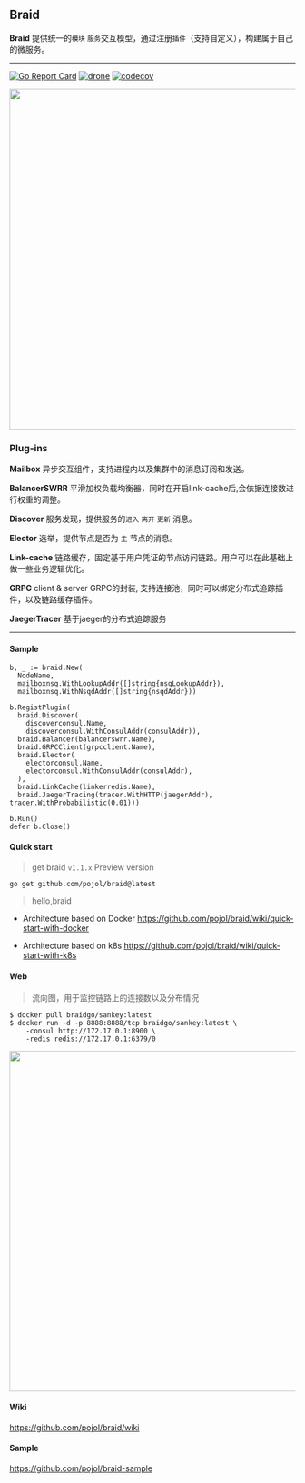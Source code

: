 ## Braid
**Braid** 提供统一的`模块` `服务`交互模型，通过注册`插件`（支持自定义），构建属于自己的微服务。

---

[![Go Report Card](https://goreportcard.com/badge/github.com/pojol/braid)](https://goreportcard.com/report/github.com/pojol/braid)
[![drone](http://123.207.198.57:8001/api/badges/pojol/braid/status.svg?branch=develop)](dev)
[![codecov](https://codecov.io/gh/pojol/braid/branch/master/graph/badge.svg)](https://codecov.io/gh/pojol/braid)

<img src="https://i.postimg.cc/B6b6CMjM/image.png" width="600">


### Plug-ins
**Mailbox** 异步交互组件，支持进程内以及集群中的消息订阅和发送。

**BalancerSWRR** 平滑加权负载均衡器，同时在开启link-cache后,会依据连接数进行权重的调整。

**Discover** 服务发现，提供服务的`进入` `离开` `更新` 消息。

**Elector** 选举，提供节点是否为 `主` 节点的消息。

**Link-cache** 链路缓存，固定基于用户凭证的节点访问链路。用户可以在此基础上做一些业务逻辑优化。

**GRPC** client & server GRPC的封装, 支持连接池，同时可以绑定分布式追踪插件，以及链路缓存插件。

**JaegerTracer** 基于jaeger的分布式追踪服务

---

#### Sample
```golang
b, _ := braid.New(
  NodeName,
  mailboxnsq.WithLookupAddr([]string{nsqLookupAddr}),
  mailboxnsq.WithNsqdAddr([]string{nsqdAddr}))

b.RegistPlugin(
  braid.Discover(
    discoverconsul.Name,
    discoverconsul.WithConsulAddr(consulAddr)),
  braid.Balancer(balancerswrr.Name),
  braid.GRPCClient(grpcclient.Name),
  braid.Elector(
    electorconsul.Name,
    electorconsul.WithConsulAddr(consulAddr),
  ),
  braid.LinkCache(linkerredis.Name),
  braid.JaegerTracing(tracer.WithHTTP(jaegerAddr), tracer.WithProbabilistic(0.01)))

b.Run()
defer b.Close()
```


#### Quick start

> get braid `v1.1.x` Preview version

```bash
go get github.com/pojol/braid@latest
```

> hello,braid

* Architecture based on Docker
  https://github.com/pojol/braid/wiki/quick-start-with-docker

* Architecture based on k8s
  https://github.com/pojol/braid/wiki/quick-start-with-k8s

#### Web
> 流向图，用于监控链路上的连接数以及分布情况
```shell
$ docker pull braidgo/sankey:latest
$ docker run -d -p 8888:8888/tcp braidgo/sankey:latest \
    -consul http://172.17.0.1:8900 \
    -redis redis://172.17.0.1:6379/0
```
<img src="https://i.postimg.cc/sX0xHZmF/image.png" width="600">

#### Wiki
https://github.com/pojol/braid/wiki

#### Sample
https://github.com/pojol/braid-sample